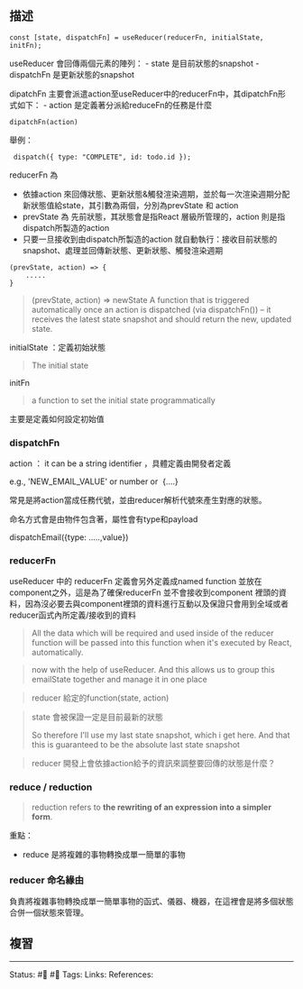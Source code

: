 ## 描述

```
const [state, dispatchFn] = useReducer(reducerFn, initialState, initFn);
```

useReducer 會回傳兩個元素的陣列：
	- state 是目前狀態的snapshot
	- dispatchFn 是更新狀態的snapshot


dipatchFn 主要會派遣action至useReducer中的reducerFn中，其dipatchFn形式如下：
	- action 是定義著分派給reduceFn的任務是什麼
```
dipatchFn(action)
```

舉例：
```
 dispatch({ type: "COMPLETE", id: todo.id });
```

reducerFn 為 
- 依據action 來回傳狀態、更新狀態&觸發渲染週期，並於每一次渲染週期分配新狀態值給state，其引數為兩個，分別為prevState 和 action
- prevState 為 先前狀態，其狀態會是指React 層級所管理的，action 則是指dispatch所製造的action
- 只要一旦接收到由dispatch所製造的action 就自動執行：接收目前狀態的snapshot、處理並回傳新狀態、更新狀態、觸發渲染週期

```
(prevState, action) => {
	.....
}
```



 >(prevState, action) => newState
> A function that is triggered automatically once an action is dispatched (via dispatchFn()) – it receives the latest state snapshot and should return the new, updated state.


initialState ：定義初始狀態
> The initial state

initFn
> a function to set the initial state programmatically

主要是定義如何設定初始值


### dispatchFn

action ： it can be a string identifier ，具體定義由開發者定義

e.g., 'NEW_EMAIL_VALUE' or number or  {....}

  

常見是將action當成任務代號，並由reducer解析代號來產生對應的狀態。

  

命名方式會是由物件包含著，屬性會有type和payload

dispatchEmail({type: .....,value})


### reducerFn

useReducer 中的 reducerFn 定義會另外定義成named function 並放在component之外，這是為了確保reducerFn 並不會接收到component 裡頭的資料，因為沒必要去與component裡頭的資料進行互動以及保證只會用到全域或者reducer函式內所定義/接收到的資料

  

> All the data which will be required and used inside of the reducer function will be passed into this function when it's executed by React, automatically.


> now with the help of useReducer. And this allows us to group this emailState together and manage it in one place




> reducer 給定的function(state, action)

> state 會被保證一定是目前最新的狀態
>
> So therefore I'll use my last state snapshot, which i get here. And that this is guaranteed to be the absolute last state snapshot

> reducer 開發上會依據action給予的資訊來調整要回傳的狀態是什麼？




### reduce / reduction
> reduction refers to **the rewriting of an expression into a simpler form**.

重點：
- reduce 是將複雜的事物轉換成單一簡單的事物

### reducer 命名緣由
負責將複雜事物轉換成單一簡單事物的函式、儀器、機器，在這裡會是將多個狀態合併一個狀態來管理。

## 複習


---
Status: #🌱 #📓 
Tags:
Links:
References: